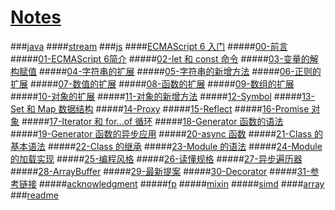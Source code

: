 # [Notes]()

###[java](#/Liwncy/onenotes/tree/master/java)
####[stream](#/java/stream)
###[js](#/Liwncy/onenotes/tree/master/js)
####[ECMAScript 6 入门](#/Liwncy/onenotes/tree/master/js/ECMAScript%206%20%E5%85%A5%E9%97%A8)
#####[00-前言](#/js/ECMAScript%206%20%E5%85%A5%E9%97%A8/00-%E5%89%8D%E8%A8%80)
#####[01-ECMAScript 6简介](#/js/ECMAScript%206%20%E5%85%A5%E9%97%A8/01-ECMAScript%206%E7%AE%80%E4%BB%8B)
#####[02-let 和 const 命令](#/js/ECMAScript%206%20%E5%85%A5%E9%97%A8/02-let%20%E5%92%8C%20const%20%E5%91%BD%E4%BB%A4)
#####[03-变量的解构赋值](#/js/ECMAScript%206%20%E5%85%A5%E9%97%A8/03-%E5%8F%98%E9%87%8F%E7%9A%84%E8%A7%A3%E6%9E%84%E8%B5%8B%E5%80%BC)
#####[04-字符串的扩展](#/js/ECMAScript%206%20%E5%85%A5%E9%97%A8/04-%E5%AD%97%E7%AC%A6%E4%B8%B2%E7%9A%84%E6%89%A9%E5%B1%95)
#####[05-字符串的新增方法](#/js/ECMAScript%206%20%E5%85%A5%E9%97%A8/05-%E5%AD%97%E7%AC%A6%E4%B8%B2%E7%9A%84%E6%96%B0%E5%A2%9E%E6%96%B9%E6%B3%95)
#####[06-正则的扩展](#/js/ECMAScript%206%20%E5%85%A5%E9%97%A8/06-%E6%AD%A3%E5%88%99%E7%9A%84%E6%89%A9%E5%B1%95)
#####[07-数值的扩展](#/js/ECMAScript%206%20%E5%85%A5%E9%97%A8/07-%E6%95%B0%E5%80%BC%E7%9A%84%E6%89%A9%E5%B1%95)
#####[08-函数的扩展](#/js/ECMAScript%206%20%E5%85%A5%E9%97%A8/08-%E5%87%BD%E6%95%B0%E7%9A%84%E6%89%A9%E5%B1%95)
#####[09-数组的扩展](#/js/ECMAScript%206%20%E5%85%A5%E9%97%A8/09-%E6%95%B0%E7%BB%84%E7%9A%84%E6%89%A9%E5%B1%95)
#####[10-对象的扩展](#/js/ECMAScript%206%20%E5%85%A5%E9%97%A8/10-%E5%AF%B9%E8%B1%A1%E7%9A%84%E6%89%A9%E5%B1%95)
#####[11-对象的新增方法](#/js/ECMAScript%206%20%E5%85%A5%E9%97%A8/11-%E5%AF%B9%E8%B1%A1%E7%9A%84%E6%96%B0%E5%A2%9E%E6%96%B9%E6%B3%95)
#####[12-Symbol](#/js/ECMAScript%206%20%E5%85%A5%E9%97%A8/12-Symbol)
#####[13-Set 和 Map 数据结构](#/js/ECMAScript%206%20%E5%85%A5%E9%97%A8/13-Set%20%E5%92%8C%20Map%20%E6%95%B0%E6%8D%AE%E7%BB%93%E6%9E%84)
#####[14-Proxy](#/js/ECMAScript%206%20%E5%85%A5%E9%97%A8/14-Proxy)
#####[15-Reflect](#/js/ECMAScript%206%20%E5%85%A5%E9%97%A8/15-Reflect)
#####[16-Promise 对象](#/js/ECMAScript%206%20%E5%85%A5%E9%97%A8/16-Promise%20%E5%AF%B9%E8%B1%A1)
#####[17-Iterator 和 for...of 循环](#/js/ECMAScript%206%20%E5%85%A5%E9%97%A8/17-Iterator%20%E5%92%8C%20for...of%20%E5%BE%AA%E7%8E%AF)
#####[18-Generator 函数的语法](#/js/ECMAScript%206%20%E5%85%A5%E9%97%A8/18-Generator%20%E5%87%BD%E6%95%B0%E7%9A%84%E8%AF%AD%E6%B3%95)
#####[19-Generator 函数的异步应用](#/js/ECMAScript%206%20%E5%85%A5%E9%97%A8/19-Generator%20%E5%87%BD%E6%95%B0%E7%9A%84%E5%BC%82%E6%AD%A5%E5%BA%94%E7%94%A8)
#####[20-async 函数](#/js/ECMAScript%206%20%E5%85%A5%E9%97%A8/20-async%20%E5%87%BD%E6%95%B0)
#####[21-Class 的基本语法](#/js/ECMAScript%206%20%E5%85%A5%E9%97%A8/21-Class%20%E7%9A%84%E5%9F%BA%E6%9C%AC%E8%AF%AD%E6%B3%95)
#####[22-Class 的继承](#/js/ECMAScript%206%20%E5%85%A5%E9%97%A8/22-Class%20%E7%9A%84%E7%BB%A7%E6%89%BF)
#####[23-Module 的语法](#/js/ECMAScript%206%20%E5%85%A5%E9%97%A8/23-Module%20%E7%9A%84%E8%AF%AD%E6%B3%95)
#####[24-Module 的加载实现](#/js/ECMAScript%206%20%E5%85%A5%E9%97%A8/24-Module%20%E7%9A%84%E5%8A%A0%E8%BD%BD%E5%AE%9E%E7%8E%B0)
#####[25-编程风格](#/js/ECMAScript%206%20%E5%85%A5%E9%97%A8/25-%E7%BC%96%E7%A8%8B%E9%A3%8E%E6%A0%BC)
#####[26-读懂规格](#/js/ECMAScript%206%20%E5%85%A5%E9%97%A8/26-%E8%AF%BB%E6%87%82%E8%A7%84%E6%A0%BC)
#####[27-异步遍历器](#/js/ECMAScript%206%20%E5%85%A5%E9%97%A8/27-%E5%BC%82%E6%AD%A5%E9%81%8D%E5%8E%86%E5%99%A8)
#####[28-ArrayBuffer](#/js/ECMAScript%206%20%E5%85%A5%E9%97%A8/28-ArrayBuffer)
#####[29-最新提案](#/js/ECMAScript%206%20%E5%85%A5%E9%97%A8/29-%E6%9C%80%E6%96%B0%E6%8F%90%E6%A1%88)
#####[30-Decorator](#/js/ECMAScript%206%20%E5%85%A5%E9%97%A8/30-Decorator)
#####[31-参考链接](#/js/ECMAScript%206%20%E5%85%A5%E9%97%A8/31-%E5%8F%82%E8%80%83%E9%93%BE%E6%8E%A5)
#####[acknowledgment](#/js/ECMAScript%206%20%E5%85%A5%E9%97%A8/acknowledgment)
#####[fp](#/js/ECMAScript%206%20%E5%85%A5%E9%97%A8/fp)
#####[mixin](#/js/ECMAScript%206%20%E5%85%A5%E9%97%A8/mixin)
#####[simd](#/js/ECMAScript%206%20%E5%85%A5%E9%97%A8/simd)
####[array](#/js/array)
###[readme](#/readme)

